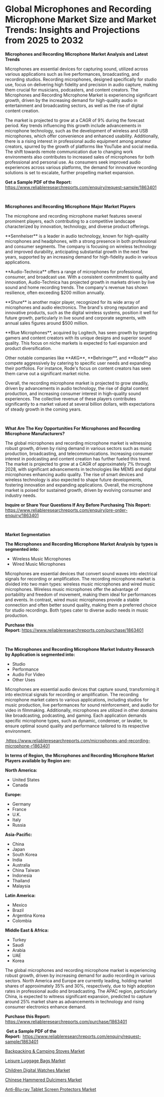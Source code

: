 <p><h1>Global Microphones and Recording Microphone Market Size and Market Trends: Insights and Projections from 2025 to 2032</h1></p><p><strong>Microphones and Recording Microphone Market Analysis and Latest Trends</strong></p>
<p><p>Microphones are essential devices for capturing sound, utilized across various applications such as live performances, broadcasting, and recording studios. Recording microphones, designed specifically for studio use, focus on delivering high fidelity and precision in audio capture, making them crucial for musicians, podcasters, and content creators. The Microphones and Recording Microphone Market is experiencing significant growth, driven by the increasing demand for high-quality audio in entertainment and broadcasting sectors, as well as the rise of digital content creation.</p><p>The market is projected to grow at a CAGR of 9% during the forecast period. Key trends influencing this growth include advancements in microphone technology, such as the development of wireless and USB microphones, which offer convenience and enhanced usability. Additionally, there is a rising interest in professional audio equipment among amateur creators, spurred by the growth of platforms like YouTube and social media. The shift towards remote communication due to changing work environments also contributes to increased sales of microphones for both professional and personal use. As consumers seek improved audio experiences across various platforms, the demand for innovative recording solutions is set to escalate, further propelling market expansion.</p></p>
<p><strong>Get a Sample PDF of the Report:&nbsp;</strong> <a href="https://www.reliableresearchreports.com/enquiry/request-sample/1863401?utm_campaign=48&utm_medium=2&utm_source=Github&utm_content=ia&utm_term=10022025&utm_id=microphones-and-recording-microphone">https://www.reliableresearchreports.com/enquiry/request-sample/1863401</a></p>
<p>&nbsp;</p>
<p><strong>Microphones and Recording Microphone Major Market Players</strong></p>
<p><p>The microphone and recording microphone market features several prominent players, each contributing to a competitive landscape characterized by innovation, technology, and diverse product offerings.</p><p>**Sennheiser** is a leader in audio technology, known for high-quality microphones and headphones, with a strong presence in both professional and consumer segments. The company is focusing on wireless technology and improved durability, anticipating substantial growth in the next few years, supported by an increasing demand for high-fidelity audio in various applications.</p><p>**Audio-Technica** offers a range of microphones for professional, consumer, and broadcast use. With a consistent commitment to quality and innovation, Audio-Technica has projected growth in markets driven by live sound and home recording trends. The company's revenue has shown resilience, often exceeding $200 million annually.</p><p>**Shure** is another major player, recognized for its wide array of microphones and audio electronics. The brand's strong reputation and innovative products, such as the digital wireless systems, position it well for future growth, particularly in live sound and corporate segments, with annual sales figures around $500 million.</p><p>**Blue Microphones**, acquired by Logitech, has seen growth by targeting gamers and content creators with its unique designs and superior sound quality. This focus on niche markets is expected to fuel expansion and product diversification.</p><p>Other notable companies like **AKG**, **Behringer**, and **Rode** also compete aggressively by catering to specific user needs and expanding their portfolios. For instance, Rode's focus on content creators has seen them carve out a significant market niche.</p><p>Overall, the recording microphone market is projected to grow steadily, driven by advancements in audio technology, the rise of digital content production, and increasing consumer interest in high-quality sound experiences. The collective revenue of these players contributes significantly to a market valued at several billion dollars, with expectations of steady growth in the coming years.</p></p>
<p>&nbsp;</p>
<p><strong>What Are The Key Opportunities For Microphones and Recording Microphone Manufacturers?</strong></p>
<p><p>The global microphones and recording microphone market is witnessing robust growth, driven by rising demand in various sectors such as music production, broadcasting, and telecommunications. Increasing consumer interest in podcasting and content creation has further fueled this trend. The market is projected to grow at a CAGR of approximately 7% through 2028, with significant advancements in technologies like MEMS and digital microphones enhancing audio quality. The rise of smart devices and wireless technology is also expected to shape future developments, fostering innovation and expanding applications. Overall, the microphone market is poised for sustained growth, driven by evolving consumer and industry needs.</p></p>
<p><strong>Inquire or Share Your Questions If Any Before Purchasing This Report:</strong> <a href="https://www.reliableresearchreports.com/enquiry/pre-order-enquiry/1863401?utm_campaign=48&utm_medium=2&utm_source=Github&utm_content=ia&utm_term=10022025&utm_id=microphones-and-recording-microphone">https://www.reliableresearchreports.com/enquiry/pre-order-enquiry/1863401</a></p>
<p>&nbsp;</p>
<p><strong>Market Segmentation</strong></p>
<p><strong>The Microphones and Recording Microphone Market Analysis by types is segmented into:</strong></p>
<p><ul><li>Wireless Music Microphones</li><li>Wired Music Microphones</li></ul></p>
<p><p>Microphones are essential devices that convert sound waves into electrical signals for recording or amplification. The recording microphone market is divided into two main types: wireless music microphones and wired music microphones. Wireless music microphones offer the advantage of portability and freedom of movement, making them ideal for performances and events. In contrast, wired music microphones provide a stable connection and often better sound quality, making them a preferred choice for studio recordings. Both types cater to diverse audio needs in music production.</p></p>
<p><strong>Purchase this Report:&nbsp;</strong><a href="https://www.reliableresearchreports.com/purchase/1863401?utm_campaign=48&utm_medium=2&utm_source=Github&utm_content=ia&utm_term=10022025&utm_id=microphones-and-recording-microphone">https://www.reliableresearchreports.com/purchase/1863401</a></p>
<p>&nbsp;</p>
<p><strong>The Microphones and Recording Microphone Market Industry Research by Application is segmented into:</strong></p>
<p><ul><li>Studio</li><li>Performance</li><li>Audio For Video</li><li>Other Uses</li></ul></p>
<p><p>Microphones are essential audio devices that capture sound, transforming it into electrical signals for recording or amplification. The recording microphone market caters to various applications, including studios for music production, live performances for sound reinforcement, and audio for video in filmmaking. Additionally, microphones are utilized in other domains like broadcasting, podcasting, and gaming. Each application demands specific microphone types, such as dynamic, condenser, or lavalier, to ensure optimal sound quality and performance tailored to its respective environment.</p></p>
<p><a href="https://www.reliableresearchreports.com/microphones-and-recording-microphone-r1863401?utm_campaign=48&utm_medium=2&utm_source=Github&utm_content=ia&utm_term=10022025&utm_id=microphones-and-recording-microphone">&nbsp;https://www.reliableresearchreports.com/microphones-and-recording-microphone-r1863401</a></p>
<p><strong>In terms of Region, the Microphones and Recording Microphone Market Players available by Region are:</strong></p>
<p>
    <p> <strong> North America: </strong>
        <ul>
            <li>United States</li>
            <li>Canada</li>
        </ul>
        </p> 
    <p> <strong> Europe: </strong>
        <ul>
            <li>Germany</li>
            <li>France</li>
            <li>U.K.</li>
            <li>Italy</li>
            <li>Russia</li>
        </ul>
        </p> 
    <p> <strong> Asia-Pacific: </strong>
        <ul>
            <li>China</li>
            <li>Japan</li>
            <li>South Korea</li>
            <li>India</li>
            <li>Australia</li>
            <li>China Taiwan</li>
            <li>Indonesia</li>
            <li>Thailand</li>
            <li>Malaysia</li>
        </ul>
        </p> 
    <p> <strong> Latin America: </strong>
        <ul>
            <li>Mexico</li>
            <li>Brazil</li>
            <li>Argentina Korea</li>
            <li>Colombia</li>
        </ul>
        </p> 
    <p> <strong> Middle East & Africa: </strong>
        <ul>
            <li>Turkey</li>
            <li>Saudi</li>
            <li>Arabia</li>
            <li>UAE</li>
            <li>Korea</li>
        </ul>
    </p>
    </p>
<p><p>The global microphones and recording microphone market is experiencing robust growth, driven by increasing demand for audio recording in various sectors. North America and Europe are currently leading, holding market shares of approximately 35% and 30%, respectively, due to high adoption rates in professional audio and broadcasting. The APAC region, particularly China, is expected to witness significant expansion, predicted to capture around 25% market share as advancements in technology and rising consumer electronics enhance demand.</p></p>
<p><strong>Purchase this Report: </strong><a href="https://www.reliableresearchreports.com/purchase/1863401?utm_campaign=48&utm_medium=2&utm_source=Github&utm_content=ia&utm_term=10022025&utm_id=microphones-and-recording-microphone">https://www.reliableresearchreports.com/purchase/1863401</a></p>
<p>&nbsp;<strong>Get a Sample PDF of the Report:&nbsp;&nbsp;</strong><a href="https://www.reliableresearchreports.com/enquiry/request-sample/1863401?utm_campaign=48&utm_medium=2&utm_source=Github&utm_content=ia&utm_term=10022025&utm_id=microphones-and-recording-microphone">https://www.reliableresearchreports.com/enquiry/request-sample/1863401</a></p>
<p><strong></strong></p>
<p><p><a href="https://github.com/daemluari/Market-Research-Report-List-1/blob/main/backpacking-camping-stoves-market.md?utm_campaign=48&utm_medium=2&utm_source=Github&utm_content=ia&utm_term=10022025&utm_id=microphones-and-recording-microphone">Backpacking & Camping Stoves Market</a></p><p><a href="https://github.com/ivetasyizhi/Market-Research-Report-List-1/blob/main/leisure-luggage-bags-market.md?utm_campaign=48&utm_medium=2&utm_source=Github&utm_content=ia&utm_term=10022025&utm_id=microphones-and-recording-microphone">Leisure Luggage Bags Market</a></p><p><a href="https://github.com/jhamygunler/Market-Research-Report-List-1/blob/main/children-digital-watches-market.md?utm_campaign=48&utm_medium=2&utm_source=Github&utm_content=ia&utm_term=10022025&utm_id=microphones-and-recording-microphone">Children Digital Watches Market</a></p><p><a href="https://github.com/vigoseiler/Market-Research-Report-List-1/blob/main/chinese-hammered-dulcimers-market.md?utm_campaign=48&utm_medium=2&utm_source=Github&utm_content=ia&utm_term=10022025&utm_id=microphones-and-recording-microphone">Chinese Hammered Dulcimers Market</a></p><p><a href="https://github.com/boysabotzoc/Market-Research-Report-List-1/blob/main/anti-blu-ray-tablet-screen-protectors-market.md?utm_campaign=48&utm_medium=2&utm_source=Github&utm_content=ia&utm_term=10022025&utm_id=microphones-and-recording-microphone">Anti-Blu-ray Tablet Screen Protectors Market</a></p></p>